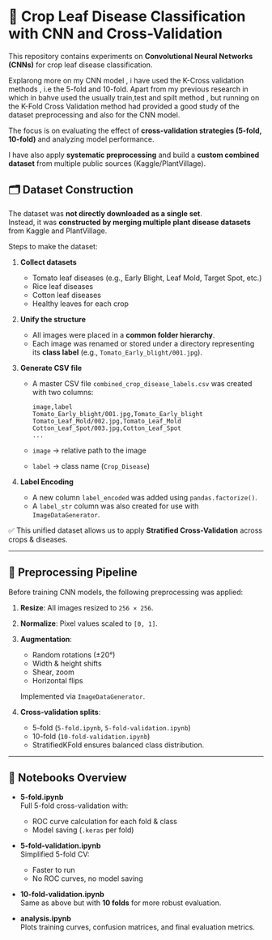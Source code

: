 # 🌿 Crop Leaf Disease Classification with CNN and Cross-Validation

This repository contains experiments on **Convolutional Neural Networks (CNNs)** for crop leaf disease classification.

Explarong more on my CNN model , i have used the K-Cross validation methods , i.e the 5-fold and 10-fold. Apart from my previous research in which in bahve used the usually train,test and spilt method , but running on the K-Fold Cross Validation method had provided a good study of the dataset preprocessing and also for the CNN model.

The focus is on evaluating the effect of **cross-validation strategies (5-fold, 10-fold)** and analyzing model performance.  

I have also apply **systematic preprocessing** and build a **custom combined dataset** from multiple public sources (Kaggle/PlantVillage).

## 🗂️ Dataset Construction

The dataset was **not directly downloaded as a single set**.  
Instead, it was **constructed by merging multiple plant disease datasets** from Kaggle and PlantVillage.

Steps to make the dataset:

1. **Collect datasets**  
   - Tomato leaf diseases (e.g., Early Blight, Leaf Mold, Target Spot, etc.)  
   - Rice leaf diseases  
   - Cotton leaf diseases  
   - Healthy leaves for each crop  

2. **Unify the structure**  
   - All images were placed in a **common folder hierarchy**.  
   - Each image was renamed or stored under a directory representing its **class label** (e.g., `Tomato_Early_blight/001.jpg`).  

3. **Generate CSV file**  
   - A master CSV file `combined_crop_disease_labels.csv` was created with two columns:  

     ```csv
     image,label
     Tomato_Early_blight/001.jpg,Tomato_Early_blight
     Tomato_Leaf_Mold/002.jpg,Tomato_Leaf_Mold
     Cotton_Leaf_Spot/003.jpg,Cotton_Leaf_Spot
     ...
     ```

   - `image` → relative path to the image  
   - `label` → class name (`Crop_Disease`)  

4. **Label Encoding**  
   - A new column `label_encoded` was added using `pandas.factorize()`.  
   - A `label_str` column was also created for use with `ImageDataGenerator`.  

✅ This unified dataset allows us to apply **Stratified Cross-Validation** across crops & diseases.

---

## 🔄 Preprocessing Pipeline

Before training CNN models, the following preprocessing was applied:

1. **Resize**: All images resized to `256 × 256`.  
2. **Normalize**: Pixel values scaled to `[0, 1]`.  
3. **Augmentation**:  
   - Random rotations (±20°)  
   - Width & height shifts  
   - Shear, zoom  
   - Horizontal flips  

   Implemented via `ImageDataGenerator`.  
4. **Cross-validation splits**:  
   - 5-fold (`5-fold.ipynb`, `5-fold-validation.ipynb`)  
   - 10-fold (`10-fold-validation.ipynb`)  
   - StratifiedKFold ensures balanced class distribution.  

---

## 🧪 Notebooks Overview

- **5-fold.ipynb**  
  Full 5-fold cross-validation with:
  - ROC curve calculation for each fold & class  
  - Model saving (`.keras` per fold)  

- **5-fold-validation.ipynb**  
  Simplified 5-fold CV:
  - Faster to run  
  - No ROC curves, no model saving  

- **10-fold-validation.ipynb**  
  Same as above but with **10 folds** for more robust evaluation.  

- **analysis.ipynb**  
  Plots training curves, confusion matrices, and final evaluation metrics.  

